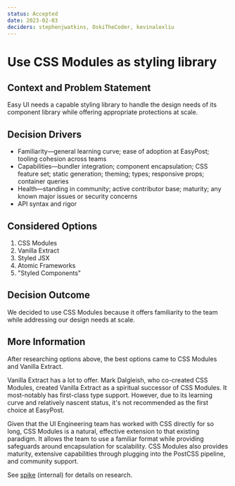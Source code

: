 ```yaml
---
status: Accepted
date: 2023-02-03
deciders: stephenjwatkins, OskiTheCoder, kevinalexliu
---
```


# Use CSS Modules as styling library

## Context and Problem Statement

Easy UI needs a capable styling library to handle the design needs of its component library while offering appropriate protections at scale.

## Decision Drivers

- Familiarity—general learning curve; ease of adoption at EasyPost; tooling cohesion across teams
- Capabilities—bundler integration; component encapsulation; CSS feature set; static generation; theming; types; responsive props; container queries
- Health—standing in community; active contributor base; maturity; any known major issues or security concerns
- API syntax and rigor

## Considered Options

1. CSS Modules
2. Vanilla Extract
3. Styled JSX
4. Atomic Frameworks
5. "Styled Components"

## Decision Outcome

We decided to use CSS Modules because it offers familiarity to the team while addressing our design needs at scale.

## More Information

After researching options above, the best options came to CSS Modules and Vanilla Extract.

Vanilla Extract has a lot to offer. Mark Dalgleish, who co-created CSS Modules, created Vanilla Extract as a spiritual successor of CSS Modules. It most-notably has first-class type support. However, due to its learning curve and relatively nascent status, it's not recommended as the first choice at EasyPost.

Given that the UI Engineering team has worked with CSS directly for so long, CSS Modules is a natural, effective extension to that existing paradigm. It allows the team to use a familiar format while providing safeguards around encapsulation for scalability. CSS Modules also provides maturity, extensive capabilities through plugging into the PostCSS pipeline, and community support.

See [spike](https://docs.google.com/document/d/1jO2JRB-tPX779Wu4IyshCGrwSFUg2IEmnwrcS3UfIe8) (internal) for details on research.
